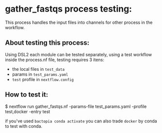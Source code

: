# gather_fastqs process testing:

This process handles the input files into channels for other process in the workflow.

## About testing this process:

Using DSL2 each module can be tested separately, using a test workflow inside the process.nf file, testing requires 3 itens:  
- the local files in `test_data` 
- params in  `test_params.yaml`
- `test` profile in `nextflow.config`

## How to test it:

$ nextflow run gather_fastqs.nf -params-file test_params.yaml -profile test,docker -entry test


if you've used `bactopia conda activate` you can also trade `docker` by conda to test with conda. 